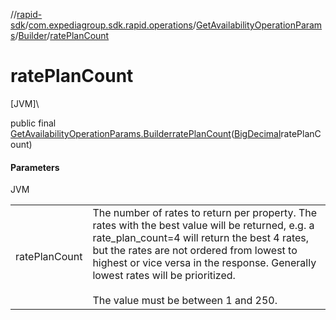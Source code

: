 //[rapid-sdk](../../../../index.md)/[com.expediagroup.sdk.rapid.operations](../../index.md)/[GetAvailabilityOperationParams](../index.md)/[Builder](index.md)/[ratePlanCount](rate-plan-count.md)

# ratePlanCount

[JVM]\

public final [GetAvailabilityOperationParams.Builder](index.md)[ratePlanCount](rate-plan-count.md)([BigDecimal](https://docs.oracle.com/javase/8/docs/api/java/math/BigDecimal.html)ratePlanCount)

#### Parameters

JVM

| | |
|---|---|
| ratePlanCount | The number of rates to return per property. The rates with the best value will be returned, e.g. a rate_plan_count=4 will return the best 4 rates, but the rates are not ordered from lowest to highest or vice versa in the response. Generally lowest rates will be prioritized.<br><br> The value must be between 1 and 250. |
